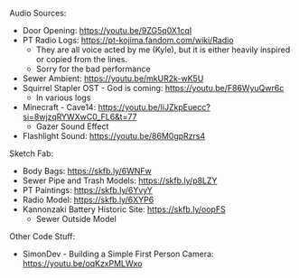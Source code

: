 Audio Sources:

* Door Opening: https://youtu.be/9ZG5q0X1cqI
* PT Radio Logs: https://pt-kojima.fandom.com/wiki/Radio
  * They are all voice acted by me (Kyle), but it is either heavily inspired or copied from the lines.
  * Sorry for the bad performance
* Sewer Ambient: https://youtu.be/mkUR2k-wK5U
* Squirrel Stapler OST - God is coming: https://youtu.be/F86WyuQwr6c
  * In various logs
* Minecraft - Cave14: https://youtu.be/IiJZkpEuecc?si=8wjzqRYWXwC0_FL6&t=77
  * Gazer Sound Effect
* Flashlight Sound: https://youtu.be/86M0gpRzrs4

Sketch Fab:

* Body Bags: https://skfb.ly/6WNFw
* Sewer Pipe and Trash Models: https://skfb.ly/p8LZY
* PT Paintings: https://skfb.ly/6YvyY
* Radio Model: https://skfb.ly/6XYP6
* Kannonzaki Battery Historic Site: https://skfb.ly/oopFS
  * Sewer Outside Model

Other Code Stuff:

* SimonDev - Building a Simple First Person Camera: https://youtu.be/oqKzxPMLWxo
